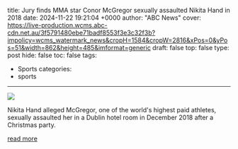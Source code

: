 title: Jury finds MMA star Conor McGregor sexually assaulted Nikita Hand in 2018
date: 2024-11-22 19:21:04 +0000
author: "ABC News"
cover: https://live-production.wcms.abc-cdn.net.au/3f5791480ebe71badf8553f3e3c32f3b?impolicy=wcms_watermark_news&cropH=1584&cropW=2816&xPos=0&yPos=51&width=862&height=485&imformat=generic
draft: false
top: false
type: post
hide: false
toc: false
tags:
  - Sports
categories:
  - sports
---

![](https://live-production.wcms.abc-cdn.net.au/3f5791480ebe71badf8553f3e3c32f3b?impolicy=wcms_watermark_news&cropH=1584&cropW=2816&xPos=0&yPos=51&width=862&height=485&imformat=generic)

Nikita Hand alleged McGregor, one of the world's highest paid athletes, sexually assaulted her in a Dublin hotel room in December 2018 after a Christmas party.

[read more](https://www.abc.net.au/news/2024-11-23/conor-mcgregor-sexual-assault-2018-dublin-hotel/104638650)
